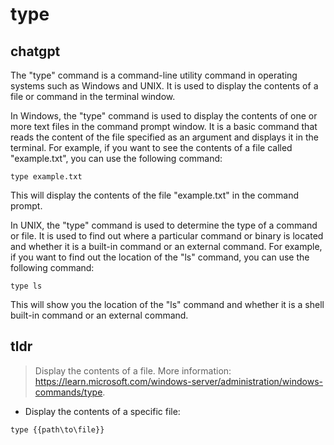 # type 
## chatgpt 
The "type" command is a command-line utility command in operating systems such as Windows and UNIX. It is used to display the contents of a file or command in the terminal window.

In Windows, the "type" command is used to display the contents of one or more text files in the command prompt window. It is a basic command that reads the content of the file specified as an argument and displays it in the terminal. For example, if you want to see the contents of a file called "example.txt", you can use the following command:

`type example.txt`

This will display the contents of the file "example.txt" in the command prompt.

In UNIX, the "type" command is used to determine the type of a command or file. It is used to find out where a particular command or binary is located and whether it is a built-in command or an external command. For example, if you want to find out the location of the "ls" command, you can use the following command:

`type ls`

This will show you the location of the "ls" command and whether it is a shell built-in command or an external command. 

## tldr 
 
> Display the contents of a file.
> More information: <https://learn.microsoft.com/windows-server/administration/windows-commands/type>.

- Display the contents of a specific file:

`type {{path\to\file}}`
